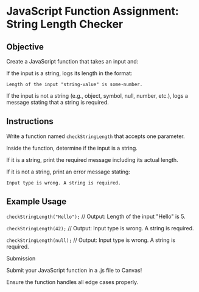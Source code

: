 # JavaScript Function Assignment: String Length Checker

## Objective

Create a JavaScript function that takes an input and:

If the input is a string, logs its length in the format:

```Length of the input "string-value" is some-number.```

If the input is not a string (e.g., object, symbol, null, number, etc.), logs a message stating that a string is required.

## Instructions

Write a function named ```checkStringLength``` that accepts one parameter.

Inside the function, determine if the input is a string.

If it is a string, print the required message including its actual length.

If it is not a string, print an error message stating:

```Input type is wrong. A string is required.```

## Example Usage

```checkStringLength("Hello");```
// Output: Length of the input "Hello" is 5.

```checkStringLength(42);```
// Output: Input type is wrong. A string is required.

```checkStringLength(null);```
// Output: Input type is wrong. A string is required.

Submission

Submit your JavaScript function in a .js file to Canvas!

Ensure the function handles all edge cases properly.
